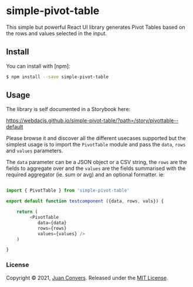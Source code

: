 simple-pivot-table
======================

This simple but powerful React UI library generates Pivot Tables based on the rows and values selected in the input.

## Install

You can install with [npm]:

```sh
$ npm install --save simple-pivot-table
```

## Usage

The library is self documented in a Storybook here:

https://webdacjs.github.io/simple-pivot-table/?path=/story/pivottable--default

Please browse it and discover all the different usecases supported but the simplest usage is to import the `PivotTable` module and pass the `data`, `rows` and `values` parameters.

The `data` parameter can be a JSON object or a CSV string, the `rows` are the fields to aggregate over and the `values` are the fields summarised with the required aggregator (ie. sum or avg) and an optional formatter. ie:

```js

import { PivotTable } from 'simple-pivot-table'

export default function testcomponent ({data, rows, vals}) {

    return (
         <PivotTable
            data={data}
            rows={rows}
            values={values} />
    )

}

```

### License

Copyright © 2021, [Juan Convers](https://juanconvers.com).
Released under the [MIT License](LICENSE).

